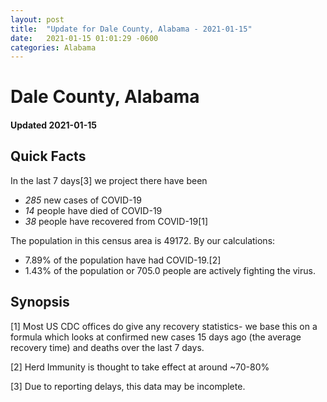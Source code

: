 ```yaml
---
layout: post
title:  "Update for Dale County, Alabama - 2021-01-15"
date:   2021-01-15 01:01:29 -0600
categories: Alabama
---
```


# Dale County, Alabama
#### Updated 2021-01-15

## Quick Facts

In the last 7 days[3] we project there have been
- *285* new cases of COVID-19
- *14* people have died of COVID-19
- *38* people have recovered from COVID-19[1]

The population in this census area is 49172. By our calculations:
- 7.89% of the population have had COVID-19.[2]
- 1.43% of the population or 705.0 people are actively fighting the virus.

## Synopsis




[1] Most US CDC offices do give any recovery statistics- we base this on a formula which looks at confirmed new cases
15 days ago (the average recovery time) and deaths over the last 7 days.

[2] Herd Immunity is thought to take effect at around ~70-80%

[3] Due to reporting delays, this data may be incomplete.
 
    